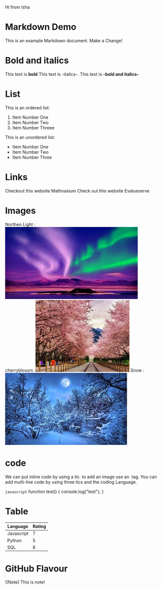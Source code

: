 Hi from Isha

# Markdown Demo

This is an example Markdown document.
Make a Change!

# Bold and italics

This text is **bold**
This text is -italics-.
This text is **-bold and italics-**

# List 
This is an ordered list:

1. Item Number One
2. Item Number Two
3. Item Number Threee

This is an unordered list:

- Item Number One
- Item Number Two
- Item Number Three

# Links

Checkout this website Mathnasium
Check out this website Evalueserve

# Images
Northen Light : ![northernlights](img1.jpeg)
cherryblossm :![northernlights](img2.jpeg)
Snow : ![northernlights](img3.jpeg)

# code

We can put inline code by using a tic.
to add an image use an <img> tag.
You can add multi-line code by using three tics and the coding Language.

```javascript```
function test()
{
    console.log("test");
}

# Table 

| Language  | Rating |
|---------- |--------|
|Javascript | 7      |
|Python     | 5      |
|SQL        | 6      |

# GitHub Flavour
![Note]
This is note!
 

